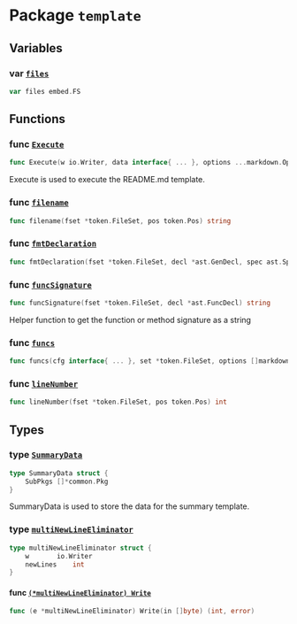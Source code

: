 # Package `template`

## Variables

### var [`files`](template.go#L57)

```go
var files embed.FS
```

## Functions

### func [`Execute`](template.go#L60)

```go
func Execute(w io.Writer, data interface{ ... }, options ...markdown.Option) error
```

Execute is used to execute the README.md template.

### func [`filename`](template.go#L138)

```go
func filename(fset *token.FileSet, pos token.Pos) string
```

### func [`fmtDeclaration`](template.go#L210)

```go
func fmtDeclaration(fset *token.FileSet, decl *ast.GenDecl, spec ast.Spec) string
```

### func [`funcSignature`](template.go#L155)

```go
func funcSignature(fset *token.FileSet, decl *ast.FuncDecl) string
```

Helper function to get the function or method signature as a string

### func [`funcs`](template.go#L79)

```go
func funcs(cfg interface{ ... }, set *token.FileSet, options []markdown.Option) template.FuncMap
```

### func [`lineNumber`](template.go#L146)

```go
func lineNumber(fset *token.FileSet, pos token.Pos) int
```

## Types

### type [`SummaryData`](template.go#L52)

```go
type SummaryData struct {
	SubPkgs []*common.Pkg
}
```

SummaryData is used to store the data for the summary template.

### type [`multiNewLineEliminator`](template.go#L24)

```go
type multiNewLineEliminator struct {
	w		io.Writer
	newLines	int
}
```

#### func [`(*multiNewLineEliminator) Write`](template.go#L29)

```go
func (e *multiNewLineEliminator) Write(in []byte) (int, error)
```
